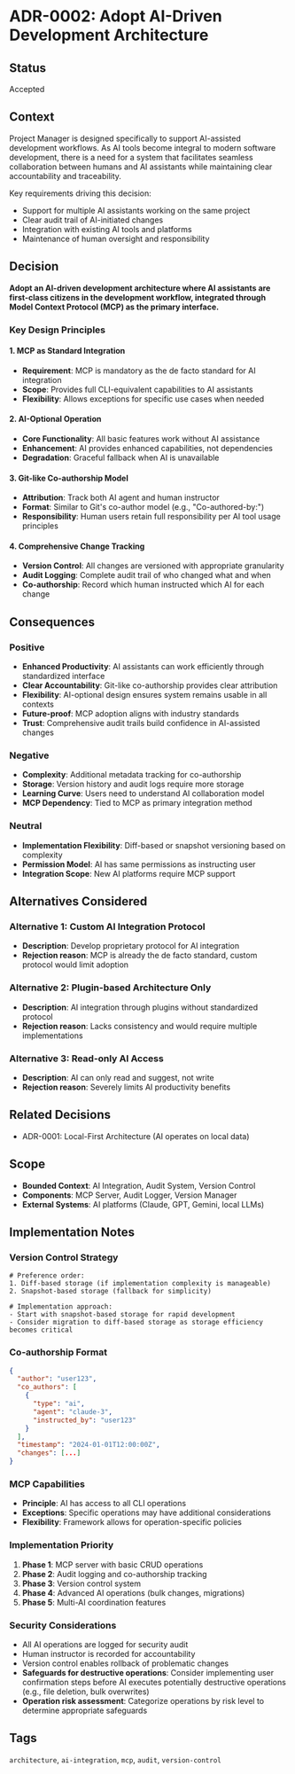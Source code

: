 # ADR-0002: Adopt AI-Driven Development Architecture

## Status

Accepted

## Context

Project Manager is designed specifically to support AI-assisted development workflows. As AI tools become integral to modern software development, there is a need for a system that facilitates seamless collaboration between humans and AI assistants while maintaining clear accountability and traceability.

Key requirements driving this decision:

- Support for multiple AI assistants working on the same project
- Clear audit trail of AI-initiated changes
- Integration with existing AI tools and platforms
- Maintenance of human oversight and responsibility

## Decision

**Adopt an AI-driven development architecture where AI assistants are first-class citizens in the development workflow, integrated through Model Context Protocol (MCP) as the primary interface.**

### Key Design Principles

#### 1. MCP as Standard Integration

- **Requirement**: MCP is mandatory as the de facto standard for AI integration
- **Scope**: Provides full CLI-equivalent capabilities to AI assistants
- **Flexibility**: Allows exceptions for specific use cases when needed

#### 2. AI-Optional Operation

- **Core Functionality**: All basic features work without AI assistance
- **Enhancement**: AI provides enhanced capabilities, not dependencies
- **Degradation**: Graceful fallback when AI is unavailable

#### 3. Git-like Co-authorship Model

- **Attribution**: Track both AI agent and human instructor
- **Format**: Similar to Git's co-author model (e.g., "Co-authored-by:")
- **Responsibility**: Human users retain full responsibility per AI tool usage principles

#### 4. Comprehensive Change Tracking

- **Version Control**: All changes are versioned with appropriate granularity
- **Audit Logging**: Complete audit trail of who changed what and when
- **Co-authorship**: Record which human instructed which AI for each change

## Consequences

### Positive

- **Enhanced Productivity**: AI assistants can work efficiently through standardized interface
- **Clear Accountability**: Git-like co-authorship provides clear attribution
- **Flexibility**: AI-optional design ensures system remains usable in all contexts
- **Future-proof**: MCP adoption aligns with industry standards
- **Trust**: Comprehensive audit trails build confidence in AI-assisted changes

### Negative

- **Complexity**: Additional metadata tracking for co-authorship
- **Storage**: Version history and audit logs require more storage
- **Learning Curve**: Users need to understand AI collaboration model
- **MCP Dependency**: Tied to MCP as primary integration method

### Neutral

- **Implementation Flexibility**: Diff-based or snapshot versioning based on complexity
- **Permission Model**: AI has same permissions as instructing user
- **Integration Scope**: New AI platforms require MCP support

## Alternatives Considered

### Alternative 1: Custom AI Integration Protocol

- **Description**: Develop proprietary protocol for AI integration
- **Rejection reason**: MCP is already the de facto standard, custom protocol would limit adoption

### Alternative 2: Plugin-based Architecture Only

- **Description**: AI integration through plugins without standardized protocol
- **Rejection reason**: Lacks consistency and would require multiple implementations

### Alternative 3: Read-only AI Access

- **Description**: AI can only read and suggest, not write
- **Rejection reason**: Severely limits AI productivity benefits

## Related Decisions

- ADR-0001: Local-First Architecture (AI operates on local data)

## Scope

- **Bounded Context**: AI Integration, Audit System, Version Control
- **Components**: MCP Server, Audit Logger, Version Manager
- **External Systems**: AI platforms (Claude, GPT, Gemini, local LLMs)

## Implementation Notes

### Version Control Strategy

```
# Preference order:
1. Diff-based storage (if implementation complexity is manageable)
2. Snapshot-based storage (fallback for simplicity)

# Implementation approach:
- Start with snapshot-based storage for rapid development
- Consider migration to diff-based storage as storage efficiency becomes critical
```

### Co-authorship Format

```json
{
  "author": "user123",
  "co_authors": [
    {
      "type": "ai",
      "agent": "claude-3",
      "instructed_by": "user123"
    }
  ],
  "timestamp": "2024-01-01T12:00:00Z",
  "changes": [...]
}
```

### MCP Capabilities

- **Principle**: AI has access to all CLI operations
- **Exceptions**: Specific operations may have additional considerations
- **Flexibility**: Framework allows for operation-specific policies

### Implementation Priority

1. **Phase 1**: MCP server with basic CRUD operations
2. **Phase 2**: Audit logging and co-authorship tracking
3. **Phase 3**: Version control system
4. **Phase 4**: Advanced AI operations (bulk changes, migrations)
5. **Phase 5**: Multi-AI coordination features

### Security Considerations

- All AI operations are logged for security audit
- Human instructor is recorded for accountability
- Version control enables rollback of problematic changes
- **Safeguards for destructive operations**: Consider implementing user confirmation steps before AI executes potentially destructive operations (e.g., file deletion, bulk overwrites)
- **Operation risk assessment**: Categorize operations by risk level to determine appropriate safeguards

## Tags

`architecture`, `ai-integration`, `mcp`, `audit`, `version-control`
